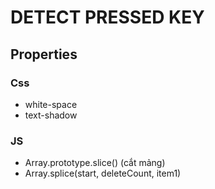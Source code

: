 # DETECT PRESSED KEY
## Properties
### Css
- white-space
- text-shadow
### JS
- Array.prototype.slice() (cắt mảng)
- Array.splice(start, deleteCount, item1)
